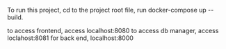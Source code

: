 To run this project, cd to the project root file, run docker-compose up --build.


to access frontend, access localhost:8080
to access db manager, access loclahost:8081
for back end, localhost:8000
